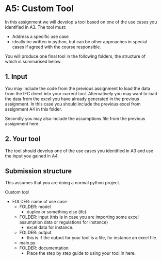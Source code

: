 # A5: Custom Tool

In this assignment we will develop a tool based on one of the use cases you identified in A3. The tool must:
* Address a specific use case
* ideally be written in python, but can be other approaches in special cases if agreed with the course responsible.


You will produce one final tool in the following folders, the structure of which is summarised below.

## 1. Input
You may include the code from the previous assignment to load the data from the IFC direct into your current tool. Alternatively you may want to load the data from the excel you have already generated in the previous assignment. In this case you should include the previous excel from assignment A4 in this folder.

Secondly you may also include the assumptions file from the previous assignment here.


## 2. Your tool
The tool should develop one of the use cases you identified in A3 and use the input you gained in A4.

## Submission structure 

This assumes that you are doing a normal python project.

Custom tool

- FOLDER: name of use case
  - FOLDER: model
    - duplex or something else (ifc)
  - FOLDER: input (this is in case you are importing some excel assumption data or regulations for instance)
    - excel data for instance.
  - FOLDER: output
    - this is if the output for your tool is a file, for instance an excel file.
  - main.py
  - FOLDER: documentation
    - Place the step by step guide to using your tool in here.